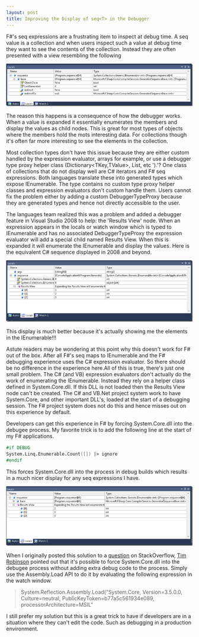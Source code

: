 ```yaml
---
layout: post
title: Improving the Display of seq<T> in the Debugger
---
```

F#'s seq<T> expressions are a frustrating item to inspect at debug time. A seq<T> value is a collection and when users inspect such a value at debug time they want to see the contents of the collection. Instead they are often presented with a view resembling the following

![seq1](/images/posts/fsharp-seq1.png) 

The reason this happens is a consequence of how the debugger works. When a value is expanded it essentially enumerates the members and display the values as child nodes. This is great for most types of objects where the members hold the mots interesting data. For collections though it's often far more interesting to see the elements in the collection.

Most collection types don't have this issue because they are either custom handled by the expression evaluator, arrays for example, or use a debugger type proxy helper class (Dictionary<TKey,TValue>, List<T>, etc ').'? One class of collections that do not display well are C# iterators and F# seq expressions. Both languages translate these into generated types which expose IEnumerable<T>. The type contains no custom type proxy helper classes and expression evaluators don't custom handle them. Users cannot fix the problem either by adding a custom DebuggerTypeProxy because they are generated types and hence not directly accessible to the user.

The languages team realized this was a problem and added a debugger feature in Visual Studio 2008 to help: the 'Results View' node. When an expression appears in the locals or watch window which is typed to IEnumerable<T> and has no associated DebuggerTypeProxy the expression evaluator will add a special child named Results View. When this is expanded it will enumerate the IEnumerable and display the values. Here is the equivalent C# sequence displayed in 2008 and beyond.

![seq2](/images/posts/fsharp-seq2.png) 

This display is much better because it's actually showing me the elements in the IEnumerable<T>!!!

Astute readers may be wondering at this point why this doesn't work for F# out of the box. After all F#'s seq<T> maps to IEnumerable<T> and the F# debugging experience uses the C# expression evaluator. So there should be no difference in the experience here.All of this is true, there's just one small problem.  The C# (and VB) expression evaluators don't actually do the work of enumerating the IEnumerable<T>. Instead they rely on a helper class defined in System.Core.dll. If this DLL is not loaded then the Results View node can't be created. The C# and VB.Net project system work to have System.Core, and other important DLL's, loaded at the start of a debugging session. The F# project system does not do this and hence misses out on this experience by default.

Developers can get this experience in F# by forcing System.Core.dll into the debugee process. My favorite trick is to add the following line at the start of my F# applications.

    
``` fsharp
#if DEBUG
System.Linq.Enumerable.Count([]) |> ignore
#endif
```

This forces System.Core.dll into the process in debug builds which results in a much nicer display for any seq<T> expressions I have.

![seq3](/images/posts/fsharp-seq3.png)

When I originally posted this solution to a [question](http://stackoverflow.com/q/3512266/23283) on StackOverflow, [Tim Robinson](http://stackoverflow.com/users/32133/tim-robinson) pointed out that it's possible to force System.Core.dll into the debugee process without adding extra debug code to the process. Simply use the Assembly.Load API to do it by evaluating the following expression in the watch window.

> System.Reflection.Assembly.Load("System.Core, Version=3.5.0.0, Culture=neutral, PublicKeyToken=b77a5c561934e089, processorArchitecture=MSIL"

I still prefer my solution but this is a great trick to have if developers are in a situation where they can't edit the code. Such as debugging in a production environment.  
